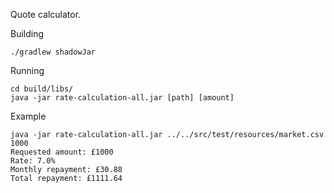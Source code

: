 Quote calculator.

Building
```
./gradlew shadowJar
```

Running
```
cd build/libs/
java -jar rate-calculation-all.jar [path] [amount]
```

Example
```
java -jar rate-calculation-all.jar ../../src/test/resources/market.csv 1000
Requested amount: £1000
Rate: 7.0%
Monthly repayment: £30.88
Total repayment: £1111.64
```